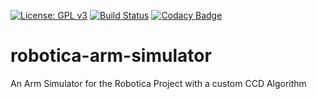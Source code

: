 [![License: GPL v3](https://img.shields.io/badge/License-GPLv3-blue.svg)](https://www.gnu.org/licenses/gpl-3.0)
[![Build Status](https://travis-ci.org/tbuskens/robotica-arm-simulator.svg?branch=master)](https://travis-ci.org/tbuskens/robotica-arm-simulator)
[![Codacy Badge](https://api.codacy.com/project/badge/Grade/3e7a056ab0884ca1a795ad17e1e9d9bd)](https://www.codacy.com/app/tbuskens/robotica-arm-simulator?utm_source=github.com&amp;utm_medium=referral&amp;utm_content=tbuskens/robotica-arm-simulator&amp;utm_campaign=Badge_Grade)

# robotica-arm-simulator
An Arm Simulator for the Robotica Project with a custom CCD Algorithm

